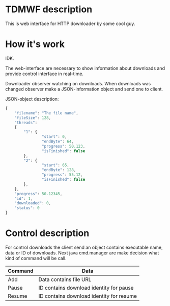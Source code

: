 # TDMWF description #
This is web interface for HTTP downloader by some cool guy.


# How it's work #
IDK.

The web-interface are necessary to show information about downloads and provide control interface in real-time.

Downloader observer watching on downloads.
When downloads was changed observer make a JSON-information object and send one to client.

JSON-object description:

```javascript
{
    "filename": "The file name",
    "fileSize": 128,
    "threads":
    {
        "1": {
                "start": 0,
                "endByte": 64,
                "progress": 50.123,
                "isFinished": false
        },
        "2": {
                "start": 65,
                "endByte": 128,
                "progress": 55.12,
                "isFinished": false
        },
    },
    "progress": 50.12345,
    "id": 1,
    "downloaded": 0,
    "status": 0
}
```

# Control description #

For control downloads the client send an object contains executable name, data or ID of downloads.
Next java cmd.manager are make decision what kind of command will be call.

Command | Data
------------ | -------------
Add | Data contains file URL
Pause | ID contains download identity for pause
Resume | ID contains download identity for resume